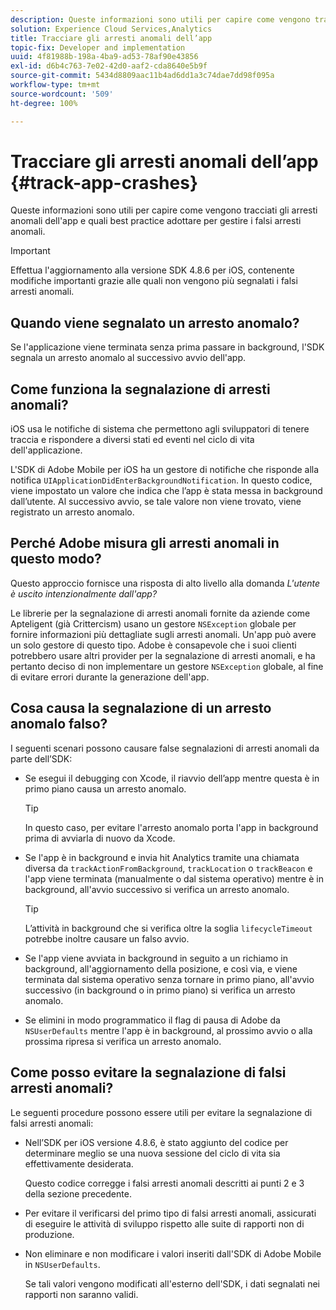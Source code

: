 ```yaml
---
description: Queste informazioni sono utili per capire come vengono tracciati gli arresti anomali dell'app e quali best practice adottare per gestire i falsi arresti anomali.
solution: Experience Cloud Services,Analytics
title: Tracciare gli arresti anomali dell’app
topic-fix: Developer and implementation
uuid: 4f81988b-198a-4ba9-ad53-78af90e43856
exl-id: d6b4c763-7e02-42d0-aaf2-cda8640e5b9f
source-git-commit: 5434d8809aac11b4ad6dd1a3c74dae7dd98f095a
workflow-type: tm+mt
source-wordcount: '509'
ht-degree: 100%

---
```


# Tracciare gli arresti anomali dell’app {#track-app-crashes}

Queste informazioni sono utili per capire come vengono tracciati gli arresti anomali dell&#39;app e quali best practice adottare per gestire i falsi arresti anomali.

>[!IMPORTANT]
>
>Effettua l&#39;aggiornamento alla versione SDK 4.8.6 per iOS, contenente modifiche importanti grazie alle quali non vengono più segnalati i falsi arresti anomali.

## Quando viene segnalato un arresto anomalo?

Se l&#39;applicazione viene terminata senza prima passare in background, l&#39;SDK segnala un arresto anomalo al successivo avvio dell&#39;app.

## Come funziona la segnalazione di arresti anomali?

iOS usa le notifiche di sistema che permettono agli sviluppatori di tenere traccia e rispondere a diversi stati ed eventi nel ciclo di vita dell&#39;applicazione.

L&#39;SDK di Adobe Mobile per iOS ha un gestore di notifiche che risponde alla notifica `UIApplicationDidEnterBackgroundNotification`. In questo codice, viene impostato un valore che indica che l’app è stata messa in background dall’utente. Al successivo avvio, se tale valore non viene trovato, viene registrato un arresto anomalo.

## Perché Adobe misura gli arresti anomali in questo modo?

Questo approccio fornisce una risposta di alto livello alla domanda *L&#39;utente è uscito intenzionalmente dall&#39;app?*

Le librerie per la segnalazione di arresti anomali fornite da aziende come Apteligent (già Crittercism) usano un gestore `NSException` globale per fornire informazioni più dettagliate sugli arresti anomali. Un&#39;app può avere un solo gestore di questo tipo. Adobe è consapevole che i suoi clienti potrebbero usare altri provider per la segnalazione di arresti anomali, e ha pertanto deciso di non implementare un gestore `NSException` globale, al fine di evitare errori durante la generazione dell&#39;app.

## Cosa causa la segnalazione di un arresto anomalo falso?

I seguenti scenari possono causare false segnalazioni di arresti anomali da parte dell’SDK:

* Se esegui il debugging con Xcode, il riavvio dell’app mentre questa è in primo piano causa un arresto anomalo.

   >[!TIP]
   >
   >In questo caso, per evitare l&#39;arresto anomalo porta l&#39;app in background prima di avviarla di nuovo da Xcode.

* Se l&#39;app è in background e invia hit Analytics tramite una chiamata diversa da `trackActionFromBackground`, `trackLocation` o `trackBeacon` e l&#39;app viene terminata (manualmente o dal sistema operativo) mentre è in background, all&#39;avvio successivo si verifica un arresto anomalo.

   >[!TIP]
   >
   >L’attività in background che si verifica oltre la soglia `lifecycleTimeout` potrebbe inoltre causare un falso avvio.

* Se l&#39;app viene avviata in background in seguito a un richiamo in background, all&#39;aggiornamento della posizione, e così via, e viene terminata dal sistema operativo senza tornare in primo piano, all&#39;avvio successivo (in background o in primo piano) si verifica un arresto anomalo.
* Se elimini in modo programmatico il flag di pausa di Adobe da `NSUserDefaults` mentre l&#39;app è in background, al prossimo avvio o alla prossima ripresa si verifica un arresto anomalo.

## Come posso evitare la segnalazione di falsi arresti anomali?

Le seguenti procedure possono essere utili per evitare la segnalazione di falsi arresti anomali:

* Nell’SDK per iOS versione 4.8.6, è stato aggiunto del codice per determinare meglio se una nuova sessione del ciclo di vita sia effettivamente desiderata.

   Questo codice corregge i falsi arresti anomali descritti ai punti 2 e 3 della sezione precedente.

* Per evitare il verificarsi del primo tipo di falsi arresti anomali, assicurati di eseguire le attività di sviluppo rispetto alle suite di rapporti non di produzione.
* Non eliminare e non modificare i valori inseriti dall&#39;SDK di Adobe Mobile in `NSUserDefaults`.

   Se tali valori vengono modificati all&#39;esterno dell&#39;SDK, i dati segnalati nei rapporti non saranno validi.
